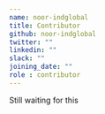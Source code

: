 ```yaml
---
name: noor-indglobal
title: Contributor
github: noor-indglobal
twitter: ""
linkedin: ""
slack: ""
joining_date: ""
role : contributor
---
```


Still waiting for this
